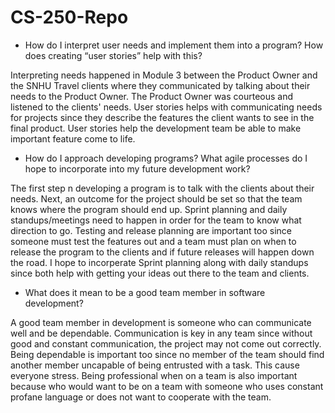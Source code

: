# CS-250-Repo

- How do I interpret user needs and implement them into a program? How does creating “user stories” help with this?

Interpreting needs happened in Module 3 between the Product Owner and the SNHU Travel clients where they communicated by talking about their needs to the Product Owner. The Product Owner was courteous and listened to the clients' needs. User stories helps with communicating needs for projects since they describe the features the client wants to see in the final product. User stories help the development team be able to make important feature come to life.

- How do I approach developing programs? What agile processes do I hope to incorporate into my future development work?

The first step n developing a program is to talk with the clients about their needs. Next, an outcome for the project should be set so that the team knows where the program should end up. Sprint planning and daily standups/meetings need to happen in order for the team to know what direction to go. Testing and release planning are important too since someone must test the features out and a team must plan on when to release the program to the clients and if future releases will happen down the road. I hope to incorperate Sprint planning along with daily standups since both help with getting your ideas out there to the team and clients.

- What does it mean to be a good team member in software development?

A good team member in development is someone who can communicate well and be dependable. Communication is key in any team since without good and constant communication, the project may not come out correctly. Being dependable is important too since no member of the team should find another member uncapable of being entrusted with a task. This cause everyone stress. Being professional when on a team is also important because who would want to be on a team with someone who uses constant profane language or does not want to cooperate with the team. 
